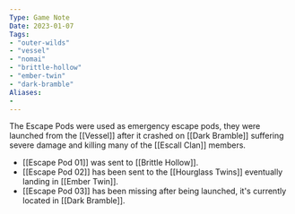 ```yaml
---
Type: Game Note
Date: 2023-01-07
Tags:
- "outer-wilds"
- "vessel"
- "nomai"
- "brittle-hollow"
- "ember-twin"
- "dark-bramble"
Aliases:
- 
---
```

The Escape Pods were used as emergency escape pods, they were launched from the [[Vessel]] after it crashed on [[Dark Bramble]] suffering severe damage and killing many of the [[Escall Clan]] members.
- [[Escape Pod 01]] was sent to [[Brittle Hollow]].
- [[Escape Pod 02]] has been sent to the [[Hourglass Twins]] eventually landing in [[Ember Twin]].
- [[Escape Pod 03]] has been missing after being launched, it's currently located in [[Dark Bramble]].
